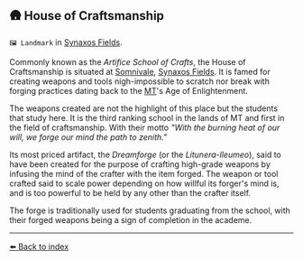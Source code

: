 ## 🛖 House of Craftsmanship

`🖼️ Landmark` in [Synaxos Fields](../refs/synaxos_fields.md).

Commonly known as the *Artifice School of Crafts*, the House of Craftsmanship is situated at [Somnivale](../refs/somnivale.md), [Synaxos Fields](../refs/synaxos_fields.md). It is famed for creating weapons and tools nigh-impossible to scratch nor break with forging practices dating back to the [MT](../refs/mindtech_institute.md)'s Age of Enlightenment.

The weapons created are not the highlight of this place but the students that study here. It is the third ranking school in the lands of MT and first in the field of craftsmanship. With their motto *"With the burning heat of our will, we forge our mind the path to zenith."*

Its most priced artifact, the *Dreamforge* (or the *Litunera-lleumeo*), said to have been created for the purpose of crafting high-grade weapons by infusing the mind of the crafter with the item forged. The weapon or tool crafted said to scale power depending on how willful its forger's mind is, and is too powerful to be held by any other than the crafter itself.

The forge is traditionally used for students graduating from the school, with their forged weapons being a sign of completion in the academe.


----------
[⬅️ Back to index](../refs/index.md#1b90_s)